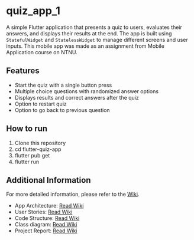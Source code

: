 # quiz_app_1

A simple Flutter application that presents a quiz to users, evaluates their answers, and displays their results at the end. The app is built using `StatefulWidget` and `StatelessWidget` to manage different screens and user inputs.
This mobile app was made as an assignment from Mobile Application course on NTNU.

## Features

- Start the quiz with a single button press
- Multiple choice questions with randomized answer options
- Displays results and correct answers after the quiz
- Option to restart quiz
- Option to go back to previous question

## How to run

1. Clone this repository
2. cd flutter-quiz-app
3. flutter pub get
4. flutter run

## Additional Information

For more detailed information, please refer to the [Wiki](https://github.com/MKbrun/quiz_app_1/wiki).

* App Architecture: [Read Wiki](https://github.com/MKbrun/quiz_app_1/wiki/Report)
* User Stories: [Read Wiki](https://github.com/MKbrun/quiz_app_1/wiki/Report)
* Code Structure: [Read Wiki](https://github.com/MKbrun/quiz_app_1/wiki/Report)
* Class diagram: [Read Wiki](https://github.com/MKbrun/quiz_app_1/wiki/Class-diagram)
* Project Report: [Read Wiki](https://github.com/MKbrun/quiz_app_1/wiki/Report)
